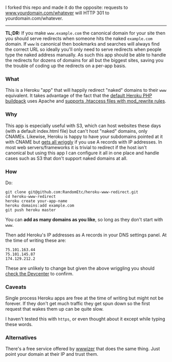 I forked this repo and made it do the opposite: requests to www.yourdomain.com/whatever will HTTP 301 to yourdomain.com/whatever.

----------

__TL;DR:__ If you make `www.example.com` the canonical domain for your site then you should serve redirects when someone hits the naked `example.com` domain. If `www` is canonical then bookmarks and searches will always find the correct URL so ideally you'll only need to serve redirects when people type the naked address manually. As such this app should be able to handle the redirects for dozens of domains for all but the biggest sites, saving you the trouble of coding up the redirects on a per-app basis.

### What

This is a Heroku "app" that will happily redirect "naked" domains to their `www` equivalent. It takes advantage of the fact that the [default Heroku PHP buildpack](https://github.com/heroku/heroku-buildpack-php) uses Apache and [supports .htaccess files with mod_rewrite rules](http://kennethreitz.com/static-sites-on-heroku-cedar.html).

### Why

This app is especially useful with S3, which can host websites these days (with a default index.html file) but can't host "naked" domains, only CNAMEs. Likewise, Heroku is happy to have your subdomains pointed at it with CNAME but [gets all wriggly](https://devcenter.heroku.com/articles/avoiding-naked-domains-dns-arecords) if you use A records with IP addresses. In most web servers/frameworks it is trivial to redirect if the host isn't canonical but using this app I can configure it all in one place and handle cases such as S3 that don't support naked domains at all.

### How

Do:

    git clone git@github.com:RandomEtc/heroku-www-redirect.git
    cd heroku-www-redirect
    heroku create your-app-name
    heroku domains:add example.com
    git push heroku master

You can __add as many domains as you like__, so long as they don't start with `www`.

Then add Heroku's IP addresses as A records in your DNS settings panel. At the time of writing these are:

    75.101.163.44
    75.101.145.87
    174.129.212.2

These are unlikely to change but given the above wriggling you should [check the Devcenter](https://devcenter.heroku.com/articles/custom-domains#naked-domains-mydomaincom) to confirm.

### Caveats

Single process Heroku apps are free at the time of writing but might not be forever. If they don't get much traffic they get spun down so the first request that wakes them up can be quite slow.

I haven't tested this with `https`, or even thought about it except while typing these words.

### Alternatives

There's a free service offered by [wwwizer](http://wwwizer.com/naked-domain-redirect) that does the same thing. Just point your domain at their IP and trust them.

